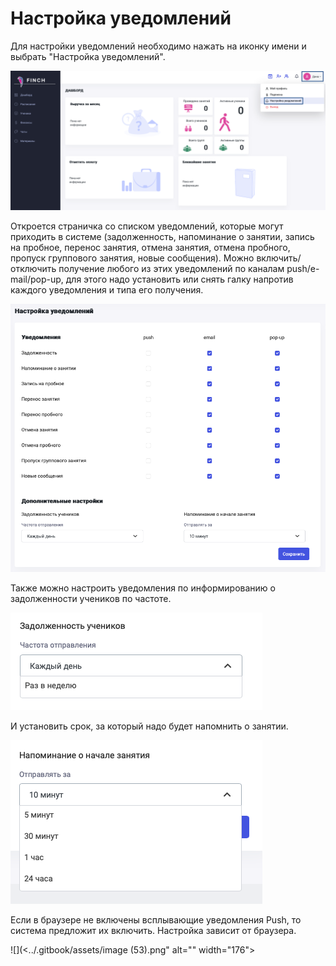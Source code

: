 # Настройка уведомлений

Для настройки уведомлений необходимо нажать на иконку имени и выбрать "Настройка уведомлений".

![](<../.gitbook/assets/image (84).png>)

Откроется страничка со списком уведомлений, которые могут приходить в системе (задолженность, напоминание о занятии, запись на пробное, перенос занятия, отмена занятия, отмена пробного, пропуск группового занятия, новые сообщения). Можно включить/отключить получение любого из этих уведомлений по каналам push/e-mail/pop-up, для этого надо установить или снять галку напротив каждого уведомления и типа его получения. 

![](<../.gitbook/assets/image (85).png>)

Также можно настроить уведомления по информированию о задолженности учеников по частоте.

![](<../.gitbook/assets/image (86).png>)

И установить срок, за который надо будет напомнить о занятии.

![](<../.gitbook/assets/image (87).png>)



Если в браузере не включены всплывающие уведомления Push, то система предложит их включить. Настройка зависит от браузера.

![](<../.gitbook/assets/image (53).png" alt="" width="176"><figcaption></figcaption></figure>
